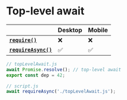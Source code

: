 # Top-level await

|                                       | Desktop | Mobile |
| ------------------------------------- | ------- | ------ |
| **[`require()`][require]**           | ❌       | ❌      |
| **[`requireAsync()`][requireAsync]** | ✅       | ✅      |

```js
// topLevelAwait.js
await Promise.resolve(); // top-level await
export const dep = 42;

// script.js
await requireAsync('./topLevelAwait.js');
```

[require]: ./new-functions.md#require
[requireAsync]: ./new-functions.md#requireasync
